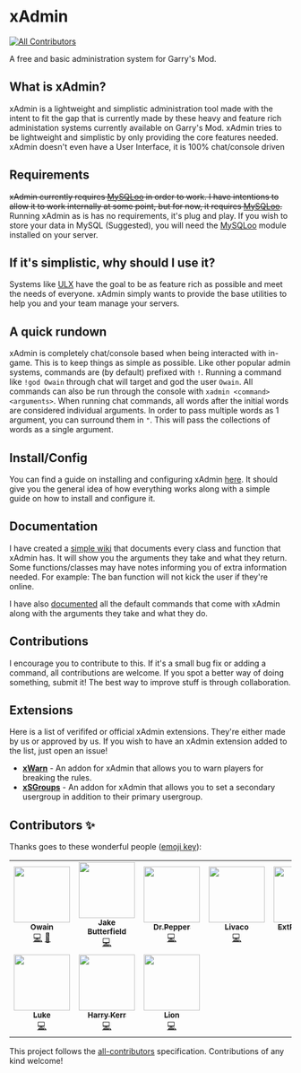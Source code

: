 # xAdmin
<!-- ALL-CONTRIBUTORS-BADGE:START - Do not remove or modify this section -->
[![All Contributors](https://img.shields.io/badge/all_contributors-10-orange.svg?style=flat-square)](#contributors-)
<!-- ALL-CONTRIBUTORS-BADGE:END -->
A free and basic administration system for Garry's Mod.


## What is xAdmin?
xAdmin is a lightweight and simplistic administration tool made with the intent to fit the gap that is currently made by these heavy and feature rich administation systems currently available on Garry's Mod. xAdmin tries to be lightweight and simplistic by only providing the core features needed. xAdmin doesn't even have a User Interface, it is 100% chat/console driven 

## Requirements
~~xAdmin currently requires [MySQLoo](https://github.com/FredyH/MySQLOO) in order to work. I have intentions to allow it to work internally at some point, but for now, it requires [MySQLoo](https://github.com/FredyH/MySQLOO).~~
Running xAdmin as is has no requirements, it's plug and play. If you wish to store your data in MySQL (Suggested), you will need the [MySQLoo](https://github.com/FredyH/MySQLOO) module installed on your server.

## If it's simplistic, why should I use it?
Systems like [ULX](https://github.com/TeamUlysses/ulx) have the goal to be as feature rich as possible and meet the needs of everyone. xAdmin simply wants to provide the base utilities to help you and your team manage your servers.

## A quick rundown
xAdmin is completely chat/console based when being interacted with in-game. This is to keep things as simple as possible. Like other popular admin systems, commands are (by default) prefixed with ``!``. Running a command like ``!god Owain`` through chat will target and god the user ``Owain``. All commands can also be run through the console with ``xadmin <command> <arguments>``. When running chat commands, all words after the initial words are considered individual arguments. In order to pass multiple words as 1 argument, you can surround them in ``"``. This will pass the collections of words as a single argument.

## Install/Config
You can find a guide on installing and configuring xAdmin [here](https://github.com/OwjoTheGreat/xadmin/wiki/Getting-Started). It should give you the general idea of how everything works along with a simple guide on how to install and configure it.

## Documentation
I have created a [simple wiki](https://github.com/OwjoTheGreat/xadmin/wiki) that documents every class and function that xAdmin has. It will show you the arguments they take and what they return. Some functions/classes may have notes informing you of extra information needed. For example: The ban function will not kick the user if they're online.

I have also [documented](https://github.com/OwjoTheGreat/xadmin/wiki/Commands) all the default commands that come with xAdmin along with the arguments they take and what they do.

## Contributions
I encourage you to contribute to this. If it's a small bug fix or adding a command, all contributions are welcome. If you spot a better way of doing something, submit it! The best way to improve stuff is through collaboration. 

## Extensions
Here is a list of verififed or official xAdmin extensions. They're either made by us or approved by us. If you wish to have an xAdmin extension added to the list, just open an issue!
- [**xWarn**](https://github.com/TheXYZNetwork/xWarn) - An addon for xAdmin that allows you to warn players for breaking the rules.
- [**xSGroups**](https://github.com/TheXYZNetwork/xSGroups) - An addon for xAdmin that allows you to set a secondary usergroup in addition to their primary usergroup.

## Contributors ✨

Thanks goes to these wonderful people ([emoji key](https://allcontributors.org/docs/en/emoji-key)):

<!-- ALL-CONTRIBUTORS-LIST:START - Do not remove or modify this section -->
<!-- prettier-ignore-start -->
<!-- markdownlint-disable -->
<table>
  <tr>
    <td align="center"><a href="https://0wain.xyz/"><img src="https://avatars.githubusercontent.com/u/15251181?v=4?s=100" width="100px;" alt=""/><br /><sub><b>Owain</b></sub></a><br /><a href="https://github.com/TheXYZNetwork/xAdmin/commits?author=owainjones74" title="Code">💻</a> <a href="#maintenance-owainjones74" title="Maintenance">🚧</a></td>
    <td align="center"><a href="http://jakebutterfield.co.uk/"><img src="https://avatars.githubusercontent.com/u/12650145?v=4?s=100" width="100px;" alt=""/><br /><sub><b>Jake Butterfield</b></sub></a><br /><a href="https://github.com/TheXYZNetwork/xAdmin/commits?author=JakeButterfield" title="Code">💻</a></td>
    <td align="center"><a href="https://jcra.dev/"><img src="https://avatars.githubusercontent.com/u/17168168?v=4?s=100" width="100px;" alt=""/><br /><sub><b>Dr.Pepper</b></sub></a><br /><a href="https://github.com/TheXYZNetwork/xAdmin/commits?author=DrPepperG" title="Code">💻</a></td>
    <td align="center"><a href="https://www.livaco.dev/"><img src="https://avatars.githubusercontent.com/u/15859232?v=4?s=100" width="100px;" alt=""/><br /><sub><b>Livaco</b></sub></a><br /><a href="https://github.com/TheXYZNetwork/xAdmin/commits?author=Livaco" title="Code">💻</a></td>
    <td align="center"><a href="https://github.com/ExtReMLapin"><img src="https://avatars.githubusercontent.com/u/3909752?v=4?s=100" width="100px;" alt=""/><br /><sub><b>ExtReMLapin</b></sub></a><br /><a href="https://github.com/TheXYZNetwork/xAdmin/commits?author=ExtReMLapin" title="Code">💻</a></td>
    <td align="center"><a href="https://github.com/realpack"><img src="https://avatars.githubusercontent.com/u/19867624?v=4?s=100" width="100px;" alt=""/><br /><sub><b>pack</b></sub></a><br /><a href="https://github.com/TheXYZNetwork/xAdmin/commits?author=realpack" title="Code">💻</a></td>
    <td align="center"><a href="https://github.com/MilkGames"><img src="https://avatars.githubusercontent.com/u/10010026?v=4?s=100" width="100px;" alt=""/><br /><sub><b>MilkGames</b></sub></a><br /><a href="https://github.com/TheXYZNetwork/xAdmin/commits?author=MilkGames" title="Code">💻</a> <a href="#maintenance-MilkGames" title="Maintenance">🚧</a></td>
  </tr>
  <tr>
    <td align="center"><a href="https://github.com/cl3dev"><img src="https://avatars.githubusercontent.com/u/28488690?v=4?s=100" width="100px;" alt=""/><br /><sub><b>Luke</b></sub></a><br /><a href="https://github.com/TheXYZNetwork/xAdmin/commits?author=cl3dev" title="Code">💻</a></td>
    <td align="center"><a href="https://nosharp.cc/"><img src="https://avatars.githubusercontent.com/u/33969918?v=4?s=100" width="100px;" alt=""/><br /><sub><b>Harry Kerr</b></sub></a><br /><a href="https://github.com/TheXYZNetwork/xAdmin/commits?author=NoSharp" title="Code">💻</a></td>
    <td align="center"><a href="https://github.com/liondadev"><img src="https://avatars.githubusercontent.com/u/59421259?v=4?s=100" width="100px;" alt=""/><br /><sub><b>Lion</b></sub></a><br /><a href="https://github.com/TheXYZNetwork/xAdmin/commits?author=liondadev" title="Code">💻</a></td>
  </tr>
</table>

<!-- markdownlint-restore -->
<!-- prettier-ignore-end -->

<!-- ALL-CONTRIBUTORS-LIST:END -->

This project follows the [all-contributors](https://github.com/all-contributors/all-contributors) specification. Contributions of any kind welcome!